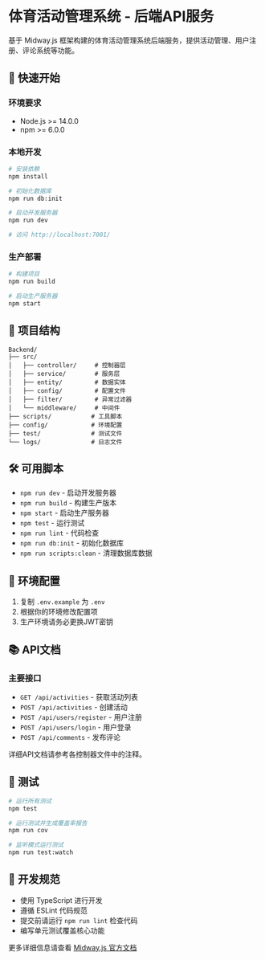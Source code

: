 # 体育活动管理系统 - 后端API服务

基于 Midway.js 框架构建的体育活动管理系统后端服务，提供活动管理、用户注册、评论系统等功能。

## 🚀 快速开始

### 环境要求
- Node.js >= 14.0.0
- npm >= 6.0.0

### 本地开发

```bash
# 安装依赖
npm install

# 初始化数据库
npm run db:init

# 启动开发服务器
npm run dev

# 访问 http://localhost:7001/
```

### 生产部署

```bash
# 构建项目
npm run build

# 启动生产服务器
npm start
```

## 📁 项目结构

```
Backend/
├── src/
│   ├── controller/     # 控制器层
│   ├── service/        # 服务层
│   ├── entity/         # 数据实体
│   ├── config/         # 配置文件
│   ├── filter/         # 异常过滤器
│   └── middleware/     # 中间件
├── scripts/           # 工具脚本
├── config/            # 环境配置
├── test/              # 测试文件
└── logs/              # 日志文件
```

## 🛠️ 可用脚本

- `npm run dev` - 启动开发服务器
- `npm run build` - 构建生产版本
- `npm start` - 启动生产服务器
- `npm test` - 运行测试
- `npm run lint` - 代码检查
- `npm run db:init` - 初始化数据库
- `npm run scripts:clean` - 清理数据库数据

## 🔧 环境配置

1. 复制 `.env.example` 为 `.env`
2. 根据你的环境修改配置项
3. 生产环境请务必更换JWT密钥

## 📚 API文档

### 主要接口

- `GET /api/activities` - 获取活动列表
- `POST /api/activities` - 创建活动
- `POST /api/users/register` - 用户注册
- `POST /api/users/login` - 用户登录
- `POST /api/comments` - 发布评论

详细API文档请参考各控制器文件中的注释。

## 🧪 测试

```bash
# 运行所有测试
npm test

# 运行测试并生成覆盖率报告
npm run cov

# 监听模式运行测试
npm run test:watch
```

## 📝 开发规范

- 使用 TypeScript 进行开发
- 遵循 ESLint 代码规范
- 提交前请运行 `npm run lint` 检查代码
- 编写单元测试覆盖核心功能

更多详细信息请查看 [Midway.js 官方文档](https://midwayjs.org)
